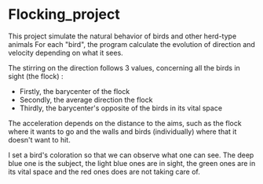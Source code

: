 # Flocking_project

This project simulate the natural behavior of birds and other herd-type animals
For each "bird", the program calculate the evolution of direction and velocity depending on what it sees.

The stirring on the direction follows 3 values, concerning all the birds in sight (the flock) :

  - Firstly, the barycenter of the flock
  - Secondly, the average direction the flock
  - Thirdly, the barycenter's opposite of the birds in its vital space

The acceleration depends on the distance to the aims, such as the flock where it wants to go and the walls and birds (individually)
where that it doesn't want to hit.


I set a bird's coloration so that we can observe what one can see. The deep blue one is the subject, the light blue ones are in sight, the green ones are in its vital space and the red ones does are not taking care of.
